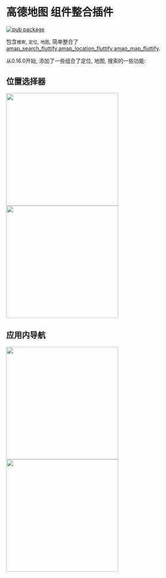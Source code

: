 # 高德地图 组件整合插件 
[![pub package](https://img.shields.io/pub/v/amap_all_fluttify.svg)](https://pub.Flutter-io.cn/packages/amap_all_fluttify)

包含`搜索`, `定位`, `地图`, 简单整合了[amap_search_fluttify](https://pub.flutter-io.cn/packages/amap_search_fluttify),[amap_location_fluttify](https://pub.flutter-io.cn/packages/amap_location_fluttify),[amap_map_fluttify](https://pub.flutter-io.cn/packages/amap_map_fluttify).

从0.16.0开始, 添加了一些组合了定位, 地图, 搜索的一些功能:

## 位置选择器
<img src="https://github.com/fluttify-project/fluttify-core-example/blob/develop/other/location_picker_ios.gif" height="300"> <img src="https://github.com/fluttify-project/fluttify-core-example/blob/develop/other/location_picker_android.gif" height="300">

## 应用内导航
<img src="https://github.com/fluttify-project/fluttify-core-example/blob/develop/other/navi_ios.gif" height="300"> <img src="https://github.com/fluttify-project/fluttify-core-example/blob/develop/other/navi_android.gif" height="300">